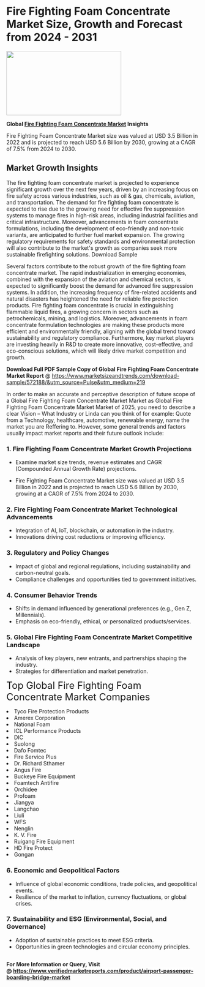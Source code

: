 <H1>Fire Fighting Foam Concentrate Market Size, Growth and Forecast from 2024 - 2031</H1><img class="aligncenter size-medium wp-image-584254" src="https://thirdeyenews.in/wp-content/uploads/2024/09/Global-Market-Research-300x168.jpeg" alt="" width="300" height="168" /><p><strong>Global&nbsp;<a href="https://www.marketsizeandtrends.com/download-sample/572188/&amp;utm_source=Pulse&amp;utm_medium=219">Fire Fighting Foam Concentrate Market</a> Insights</strong></p><p>Fire Fighting Foam Concentrate Market size was valued at USD 3.5 Billion in 2022 and is projected to reach USD 5.6 Billion by 2030, growing at a CAGR of 7.5% from 2024 to 2030.</p><p><h2>Market Growth Insights</h2> <p>The fire fighting foam concentrate market is projected to experience significant growth over the next few years, driven by an increasing focus on fire safety across various industries, such as oil & gas, chemicals, aviation, and transportation. The demand for fire fighting foam concentrate is expected to rise due to the growing need for effective fire suppression systems to manage fires in high-risk areas, including industrial facilities and critical infrastructure. Moreover, advancements in foam concentrate formulations, including the development of eco-friendly and non-toxic variants, are anticipated to further fuel market expansion. The growing regulatory requirements for safety standards and environmental protection will also contribute to the market's growth as companies seek more sustainable firefighting solutions. Download Sample</p> <p>Several factors contribute to the robust growth of the fire fighting foam concentrate market. The rapid industrialization in emerging economies, combined with the expansion of the aviation and chemical sectors, is expected to significantly boost the demand for advanced fire suppression systems. In addition, the increasing frequency of fire-related accidents and natural disasters has heightened the need for reliable fire protection products. Fire fighting foam concentrate is crucial in extinguishing flammable liquid fires, a growing concern in sectors such as petrochemicals, mining, and logistics. Moreover, advancements in foam concentrate formulation technologies are making these products more efficient and environmentally friendly, aligning with the global trend toward sustainability and regulatory compliance. Furthermore, key market players are investing heavily in R&D to create more innovative, cost-effective, and eco-conscious solutions, which will likely drive market competition and growth. </p><p><span class=""><strong>Download Full PDF Sample Copy of Global Fire Fighting Foam Concentrate Market Report</strong> @ <a href="https://www.marketsizeandtrends.com/download-sample/572188/&amp;utm_source=Pulse&amp;utm_medium=219" target="_blank">https://www.marketsizeandtrends.com/download-sample/572188/&amp;utm_source=Pulse&amp;utm_medium=219</a></span></p><p>In order to make an accurate and perceptive description of future scope of a Global&nbsp;Fire Fighting Foam Concentrate Market Market as Global&nbsp;Fire Fighting Foam Concentrate Market Market of 2025, you need to describe a clear Vision &ndash; What Industry or Linda can you think of for example: Quote from a Technology, healthcare, automotive, renewable energy, name the market you are Reffering to. However, some general trends and factors usually impact market reports and their future outlook include:</p><h3>1.&nbsp;<strong>Fire Fighting Foam Concentrate Market Growth Projections</strong></h3><ul><li>Examine market size trends, revenue estimates and CAGR (Compounded Annual Growth Rate) projections.</li><li><p>Fire Fighting Foam Concentrate Market size was valued at USD 3.5 Billion in 2022 and is projected to reach USD 5.6 Billion by 2030, growing at a CAGR of 7.5% from 2024 to 2030.</p></li></ul><h3>2.&nbsp;<strong>Fire Fighting Foam Concentrate Market Technological Advancements</strong></h3><ul><li>Integration of AI, IoT, blockchain, or automation in the industry.</li><li>Innovations driving cost reductions or improving efficiency.</li></ul><h3>3.&nbsp;<strong>Regulatory and Policy Changes</strong></h3><ul><li>Impact of global and regional regulations, including sustainability and carbon-neutral goals.</li><li>Compliance challenges and opportunities tied to government initiatives.</li></ul><h3>4.&nbsp;<strong>Consumer Behavior Trends</strong></h3><ul><li>Shifts in demand influenced by generational preferences (e.g., Gen Z, Millennials).</li><li>Emphasis on eco-friendly, ethical, or personalized products/services.</li></ul><h3>5.&nbsp;<strong>Global Fire Fighting Foam Concentrate Market Competitive Landscape</strong></h3><ul><li>Analysis of key players, new entrants, and partnerships shaping the industry.</li><li>Strategies for differentiation and market penetration.</li></ul><p data-pm-slice="1 1 []"><span style="color: inherit; font-family: inherit; font-size: 25px;">Top Global Fire Fighting Foam Concentrate Market Companies</span></p><div class="" data-test-id=""><p><li>Tyco Fire Protection Products</li><li> Amerex Corporation</li><li> National Foam</li><li> ICL Performance Products</li><li> DIC</li><li> Suolong</li><li> Dafo Fomtec</li><li> Fire Service Plus</li><li> Dr. Richard Sthamer</li><li> Angus Fire</li><li> Buckeye Fire Equipment</li><li> Foamtech Antifire</li><li> Orchidee</li><li> Profoam</li><li> Jiangya</li><li> Langchao</li><li> Liuli</li><li> WFS</li><li> Nenglin</li><li> K. V. Fire</li><li> Ruigang Fire Equipment</li><li> HD Fire Protect</li><li> Gongan</li></p></div><h3>6.&nbsp;<strong>Economic and Geopolitical Factors</strong></h3><ul><li>Influence of global economic conditions, trade policies, and geopolitical events.</li><li>Resilience of the market to inflation, currency fluctuations, or global crises.</li></ul><h3>7.&nbsp;<strong>Sustainability and ESG (Environmental, Social, and Governance)</strong></h3><ul><li>Adoption of sustainable practices to meet ESG criteria.</li><li>Opportunities in green technologies and circular economy principles.</li></ul><h2><strong style="font-size: 14px;">For More Information or Query, Visit @&nbsp;</strong><a style="background-color: #ffffff; font-size: 14px;" href="https://www.marketsizeandtrends.com/report/fire-fighting-foam-concentrate-market/" target="_blank">https://www.verifiedmarketreports.com/product/airport-passenger-boarding-bridge-market</a></h2>
